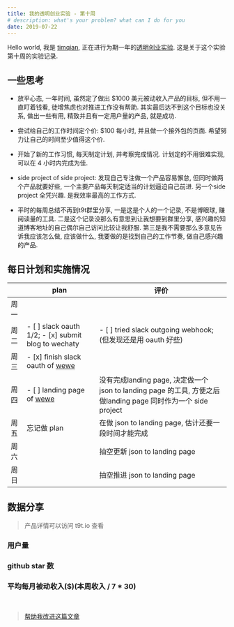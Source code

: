 ```yaml
---
title: 我的透明创业实验 - 第十周 
# description: what's your problem? what can I do for you
date: 2019-07-22
---
```


Hello world, 我是 [timqian](https://github.com/timqian), 正在进行为期一年的[透明创业实验](https://blog.t9t.io/transparent-startup-experiment-2019-05-20/). 这是关于这个实验第十周的实验记录.

## 一些思考

- 放平心态, 一年时间, 虽然定了做出 $1000 美元被动收入产品的目标, 但不用一直盯着钱看, 徒增焦虑也对推进工作没有帮助. 其实最后达不到这个目标也没关系, 做出一些有用, 精致并且有一定用户量的产品, 就是成功.

- 尝试给自己的工作时间定个价: $100 每小时, 并且做一个接外包的页面. 希望努力让自己的时间至少值得这个价.

- 开始了新的工作习惯, 每天制定计划, 并考察完成情况. 计划定的不用很难实现, 可以在 4 小时内完成为佳.

- side project of side project: 发现自己专注做一个产品容易懈怠, 但同时做两个产品就要好些, 一个主要产品每天制定适当的计划逼迫自己前进. 另一个side project 全凭兴趣. 是我效率最高的工作方式.

- 平时的每周总结不再到t9t群里分享, 一是这是个人的一个记录, 不是博眼球, 赚阅读量的工具. 二是这个记录没那么有意思到让我想要到群里分享, 感兴趣的知道博客地址的自己偶尔自己访问比较让我舒服. 第三是我不需要那么多意见告诉我应该怎么做, 应该做什么, 我要做的是找到自己的工作节奏, 做自己感兴趣的产品.

## 每日计划和实施情况

|     | plan | 评价 |
| --- | --- | --- |
| 周一 |     |     |
| 周二 |  - [ ] slack oauth 1/2; - [x] submit blog to wechaty   |  - [ ] tried slack outgoing webhook;(但发现还是用 oauth 好些)  |
| 周三 |  - [x] finish slack oauth of [wewe](https://wewe.t9t.io)   |     |
| 周四 |  - [ ] landing page of [wewe](https://wewe.t9t.io)  |  没有完成landing page, 决定做一个 json to landing page 的工具, 方便之后做landing page 同时作为一个 side project   |
| 周五 |  忘记做 plan   |  在做 json to landing page, 估计还要一段时间才能完成   |
| 周六 |     |  抽空更新 json to landing page   |
| 周日 |     |  抽空推进 json to landing page   |

## 数据分享

> 产品详情可以访问 t9t.io 查看

### 用户量
<canvas id="userChart"></canvas>

### github star 数
<canvas id="starChart"></canvas>

### 平均每月被动收入($)(本周收入 / 7 * 30)
<canvas id="incomeChart"></canvas>

<br/>

> [帮助我改进这篇文章](https://github.com/t9tio/blog/blob/master/source/_posts/t9t-week10.md)

<script src="https://cdn.jsdelivr.net/npm/chart.js@2.8.0"></script>

<script>
var chartColors = {
	red: 'rgb(255, 99, 132)',
	orange: 'rgb(255, 159, 64)',
	yellow: 'rgb(255, 205, 86)',
	green: 'rgb(75, 192, 192)',
	blue: 'rgb(54, 162, 235)',
	purple: 'rgb(153, 102, 255)',
	grey: 'rgb(201, 203, 207)'
};
var userCtx = document.getElementById('userChart').getContext('2d');
var starCtx = document.getElementById('starChart').getContext('2d');
var incomeCtx = document.getElementById('incomeChart').getContext('2d');

new Chart(userCtx, {
    type: 'line',
    data: {
        labels: ['week 1', 'week 2', 'week 3', 'week 4', 'week 5', 'week 6', 'week 7', 'week 8', 'week 9',  'week 10'],
        datasets: [{
            label: 'wewe',
            backgroundColor: chartColors.blue,
            borderColor: chartColors.blue,
            fill: false,
            data: [undefined, undefined, undefined, undefined, 0, 60, 80, 91, 95, 95]
        },{
            label: 'open source jobs',
            backgroundColor: chartColors.red,
            borderColor: chartColors.red,
            fill: false,
            data: [39, 60, 62, 80, 101, 105, 109, 111, 113, 114]
        },{
            label: 'tomato-pie',
            backgroundColor: chartColors.orange,
            borderColor: chartColors.orange,
            fill: false,
            data: [653, 673, 722, 634, 647, 705, 681, 714, 712, 733]
        },{
            label: 'star-history 插件',
            backgroundColor: chartColors.green,
            borderColor: chartColors.green,
            fill: false,
            data: [21, 21, 28, 33, 33, 34, 39, 38, 40, 47]
        }]
    },
});

new Chart(starCtx, {
    type: 'line',
    data: {
        labels: ['week 1', 'week 2', 'week 3', 'week 4', 'week 5', 'week 6', 'week 7', 'week 8', 'week 9', 'week 10'],
        datasets: [{
            label: 'wewe',
            backgroundColor: chartColors.blue,
            borderColor: chartColors.blue,
            fill: false,
            data: [undefined, undefined, undefined, undefined, 0, 11, 33, 57, 70, 77]
        },{
            label: 'open source jobs',
            backgroundColor: chartColors.red,
            borderColor: chartColors.red,
            fill: false,
            data: [731, 764, 763, 821, 872, 891, 898, 903, 934, 940]
        },{
            label: 'tomato-pie',
            backgroundColor: chartColors.orange,
            borderColor: chartColors.orange,
            fill: false,
            data: [107, 113, 117, 118, 125, 126, 128, 129, 134, 134]
        },{
            label: 'star-history 插件',
            backgroundColor: chartColors.green, 
            borderColor: chartColors.green,
            fill: false,
            data: [921, 998, 1110, 1129, 1154, 1178, 1190, 1216, 1238, 1246]
        }]
    },
});

new Chart(incomeCtx, {
    type: 'line',
    data: {
        labels: ['week 1', 'week 2', 'week 3', 'week 4', 'week 5', 'week 6', 'week 7', 'week 8', 'week 9', 'week 10'],
        datasets: [{
            label: 'wewe',
            backgroundColor: chartColors.blue,
            borderColor: chartColors.blue,
            fill: false,
            data: [undefined, undefined, undefined, undefined, 0, 0, 0, 0, 0, 0]
        },{
            label: 'open opptunities',
            backgroundColor: chartColors.red,
            borderColor: chartColors.red,
            fill: false,
            data: [0, 0, 0, 0, 0, 0, 0, 0, 0, 0]
        },{
            label: 'tomato-pie',
            backgroundColor: chartColors.orange,
            borderColor: chartColors.orange,
            fill: false,
            data: [0, 0, 0, 0, 0, 0, 0, 0, 0, 0]
        },{
            label: 'star-history 插件',
            backgroundColor: chartColors.green, 
            borderColor: chartColors.green,
            fill: false,
            data: [0.69, 0, 25.7, 12.8, 0, 2/7*30, 1/7*30, 1/7*30, 2/7*30, 2/7*30]
        }]
    },
});

</script>

